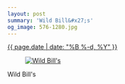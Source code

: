 ```yaml
---
layout: post
summary: 'Wild Bill&#x27;s'
og_image: 576-1280.jpg
---
```


<p>
 <time>
  <a href="/576">
   {{ page.date | date: "%B %-d, %Y" }}
  </a>
 </time>
 <a href="/576">
  <figure data-taken="11/29/2016">
   <img alt="Wild Bill's" sizes="(min-width: 700px) 50vw, calc(100vw - 2rem)" src="{{ site.assets_url }}/576-640.jpg" srcset="{{ site.assets_url }}/576-320.jpg 320w, {{ site.assets_url }}/576-640.jpg 640w, {{ site.assets_url }}/576-960.jpg 960w, {{ site.assets_url }}/576-1280.jpg 1280w"/>
  </figure>
 </a>
 <span>
  Wild Bill's
 </span>
</p>
